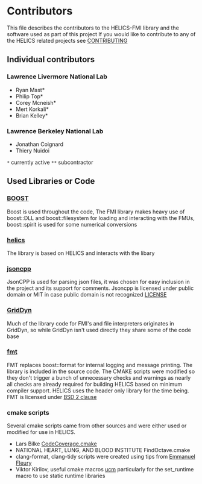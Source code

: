 # Contributors
This file describes the contributors to the HELICS-FMI library and the software used as part of this project
If you would like to contribute to any of the HELICS related projects see [CONTRIBUTING](CONTRIBUTING.md)
## Individual contributors

### Lawrence Livermore National Lab
-   Ryan Mast*
-   Philip Top*
-   Corey Mcneish*
-   Mert Korkali*
-   Brian Kelley*

### Lawrence Berkeley National Lab
-   Jonathan Coignard
-   Thiery Nuidoi

`*` currently active
`**` subcontractor

## Used Libraries or Code

### [BOOST](https://www.boost.org)
  Boost is used throughout the code, The FMI library makes heavy use of boost::DLL and boost::filesystem for loading and interacting with the FMUs, boost::spirit is used for some numerical conversions

### [helics](https://github.com/GMLC-TDC/HELICS)
  The library is based on HELICS and interacts with the libary

### [jsoncpp](https://github.com/open-source-parsers/jsoncpp)
  JsonCPP is used for parsing json files, it was chosen for easy inclusion in the project and its support for comments. Jsoncpp is licensed under public domain or MIT in case public domain is not recognized [LICENSE](https://github.com/open-source-parsers/jsoncpp/blob/master/LICENSE)

### [GridDyn](https://github.com/LLNL/GridDyn)
Much of the library code for FMI's and file interpreters originates in GridDyn, so while GridDyn isn't used directly they share some of the code base

### [fmt](http://fmtlib.net/latest/index.html)
FMT replaces boost::format for internal logging and message printing.  The library is included in the source code.  The CMAKE scripts were modified so they don't trigger a bunch of unnecessary checks and warnings as nearly all checks are already required for building HELICS based on minimum compiler support.  HELICS uses the header only library for the time being.  FMT is licensed under [BSD 2 clause](https://github.com/fmtlib/fmt/blob/master/LICENSE.rst)



### cmake scripts
Several cmake scripts came from other sources and were either used or modified for use in HELICS.
-   Lars Bilke [CodeCoverage.cmake](https://github.com/bilke/cmake-modules/blob/master/CodeCoverage.cmake)
-   NATIONAL HEART, LUNG, AND BLOOD INSTITUTE  FindOctave.cmake
-   clang-format, clang-tidy scripts were created using tips from [Emmanuel Fleury](http://www.labri.fr/perso/fleury/posts/programming/using-clang-tidy-and-clang-format.html)
-   Viktor Kirilov, useful cmake macros [ucm](https://github.com/onqtam/ucm)  particularly for the set_runtime macro to use static runtime libraries
